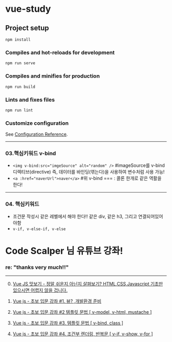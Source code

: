 # vue-study

## Project setup
```
npm install
```

### Compiles and hot-reloads for development
```
npm run serve
```

### Compiles and minifies for production
```
npm run build
```

### Lints and fixes files
```
npm run lint
```

### Customize configuration
See [Configuration Reference](https://cli.vuejs.org/config/).
___
### 03.핵심키워드 v-bind
- `<img v-bind:src="imgeSource" alt="random" />`  #imageSource를 v-bind 디렉티브(directive) 즉, 데이터를 바인딩(엮는다)을 사용하여 변수처럼 사용 가능! 
- `<a :href="naverUrl">naver</a>` #위 v-bind === : 콜론 한개로 같은 역활을 한다!
___
### 04. 핵심키워드 
- 조건문 작성시 같은 레벨에서 해야 한다!! 같은 div, 같은 h3, 그리고 연결되어있어야함 
- `v-if, v-else-if, v-else`



# Code Scalper 님 유튜브 강좌!
### re: "thanks very much!!"
___

00. [Vue JS 맛보기 - 정말 쉬운지 아닌지 살펴보기? HTML,CSS,Javascript 기초만 있으시면 어렵지 않을 겁니다.](https://www.youtube.com/watch?v=QtQ-xbLyaqI)

01. [Vue js - 초보 입문 강좌 #1. 뷰? ,개발환경 준비](https://www.youtube.com/watch?v=DmgAvJhK3YE) 

02. [Vue js - 초보 입문 강좌 #2 템플릿 문법 [ v-model, v-html, mustache ]](https://www.youtube.com/watch?v=CocO17Pj0Us)

03. [Vue js - 초보 입문 강좌 #3. 템플릿 문법 [ v-bind, class ]](https://www.youtube.com/watch?v=uThARZo8lKY&list=PLpJDjPqxGWGrkyxxavs2oW-SK3v_8VLwa&index=3)

04. [Vue js - 초보 입문 강좌 #4. 조건부 렌더링, 반복문 [ v-if, v-show, v-for ]](https://www.youtube.com/watch?v=ibYCwlEmILI&list=PLpJDjPqxGWGrkyxxavs2oW-SK3v_8VLwa&index=4) 
